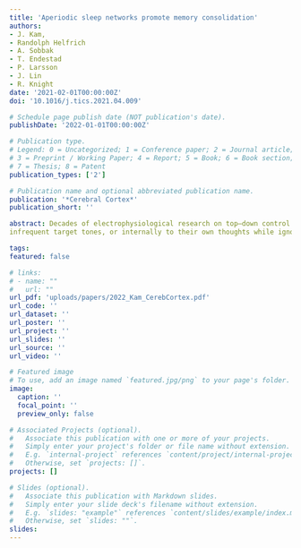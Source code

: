 ```yaml
---
title: 'Aperiodic sleep networks promote memory consolidation'
authors:
- J. Kam,
- Randolph Helfrich
- A. Sobbak
- T. Endestad
- P. Larsson
- J. Lin
- R. Knight
date: '2021-02-01T00:00:00Z'
doi: '10.1016/j.tics.2021.04.009'

# Schedule page publish date (NOT publication's date).
publishDate: '2022-01-01T00:00:00Z'

# Publication type.
# Legend: 0 = Uncategorized; 1 = Conference paper; 2 = Journal article;
# 3 = Preprint / Working Paper; 4 = Report; 5 = Book; 6 = Book section;
# 7 = Thesis; 8 = Patent
publication_types: ['2']

# Publication name and optional abbreviated publication name.
publication: '*Cerebral Cortex*'
publication_short: ''

abstract: Decades of electrophysiological research on top–down control converge on the role of the lateral frontal cortex in facilitating attention to behaviorally relevant external inputs. However, the involvement of frontal cortex in the top–down control of attention directed to the external versus internal environment remains poorly understood. To address this, we recorded intracranial electrocorticography while subjects directed their attention externally to tones and responded to
infrequent target tones, or internally to their own thoughts while ignoring the tones. Our analyses focused on frontal and temporal cortices. We first computed the target effect, as indexed by the difference in high frequency activity (70–150 Hz) between target and standard tones. Importantly, we then compared the target effect between external and internal attention, reflecting a top–down attentional effect elicited by task demands, in each region of interest. Both frontal and temporal cortices showed target effects during external and internal attention, suggesting this effect is present irrespective of attention states. However, only the frontal cortex showed an enhanced target effect during external relative to internal attention. These findings provide electrophysiological evidence for top–down attentional modulation in the lateral frontal cortex, revealing preferential engagement with external attention.

tags:
featured: false

# links:
# - name: ""
#   url: ""
url_pdf: 'uploads/papers/2022_Kam_CerebCortex.pdf'
url_code: ''
url_dataset: ''
url_poster: ''
url_project: ''
url_slides: ''
url_source: ''
url_video: ''

# Featured image
# To use, add an image named `featured.jpg/png` to your page's folder.
image:
  caption: ''
  focal_point: ''
  preview_only: false

# Associated Projects (optional).
#   Associate this publication with one or more of your projects.
#   Simply enter your project's folder or file name without extension.
#   E.g. `internal-project` references `content/project/internal-project/index.md`.
#   Otherwise, set `projects: []`.
projects: []

# Slides (optional).
#   Associate this publication with Markdown slides.
#   Simply enter your slide deck's filename without extension.
#   E.g. `slides: "example"` references `content/slides/example/index.md`.
#   Otherwise, set `slides: ""`.
slides:
---
```

